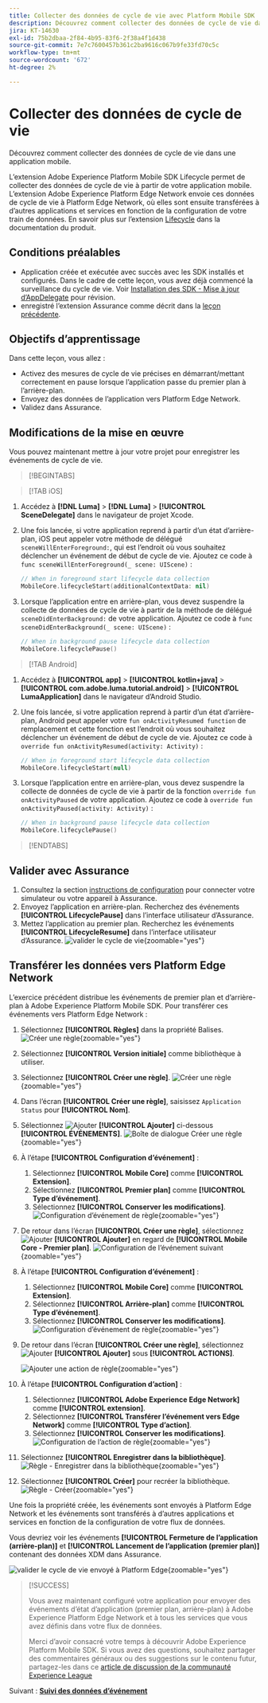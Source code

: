 ```yaml
---
title: Collecter des données de cycle de vie avec Platform Mobile SDK
description: Découvrez comment collecter des données de cycle de vie dans une application mobile.
jira: KT-14630
exl-id: 75b2dbaa-2f84-4b95-83f6-2f38a4f1d438
source-git-commit: 7e7c7600457b361c2ba9616c067b9fe33fd70c5c
workflow-type: tm+mt
source-wordcount: '672'
ht-degree: 2%

---
```


# Collecter des données de cycle de vie

Découvrez comment collecter des données de cycle de vie dans une application mobile.

L’extension Adobe Experience Platform Mobile SDK Lifecycle permet de collecter des données de cycle de vie à partir de votre application mobile. L’extension Adobe Experience Platform Edge Network envoie ces données de cycle de vie à Platform Edge Network, où elles sont ensuite transférées à d’autres applications et services en fonction de la configuration de votre train de données. En savoir plus sur l’extension [Lifecycle](https://developer.adobe.com/client-sdks/documentation/lifecycle-for-edge-network/) dans la documentation du produit.


## Conditions préalables

* Application créée et exécutée avec succès avec les SDK installés et configurés. Dans le cadre de cette leçon, vous avez déjà commencé la surveillance du cycle de vie. Voir [Installation des SDK - Mise à jour d’AppDelegate](install-sdks.md#update-appdelegate) pour révision.
* enregistré l’extension Assurance comme décrit dans la [leçon précédente](install-sdks.md).

## Objectifs d’apprentissage

Dans cette leçon, vous allez :

<!--
* Add lifecycle field group to the schema.
* -->
* Activez des mesures de cycle de vie précises en démarrant/mettant correctement en pause lorsque l’application passe du premier plan à l’arrière-plan.
* Envoyez des données de l’application vers Platform Edge Network.
* Validez dans Assurance.

<!--
## Add lifecycle field group to schema

The Consumer Experience Event field group you added in the [previous lesson](create-schema.md) already contains the lifecycle fields, so you can skip this step. If you don't use Consumer Experience Event field group in your own app, you can add the lifecycle fields by doing the following:

1. Navigate to the schema interface as described in the [previous lesson](create-schema.md).
1. Open the **Luma Mobile App Event Schema** schema and select **[!UICONTROL Add]** next to Field groups.
    ![select add](assets/lifecycle-add.png){zoomable="yes"}
1. In the search bar, enter "lifecycle".
1. Select the checkbox next to **[!UICONTROL AEP Mobile Lifecycle Details]**.
1. Select **[!UICONTROL Add field groups]**.
    ![add field group](assets/lifecycle-lifecycle-field-group.png){zoomable="yes"}
1. Select **[!UICONTROL Save]**.
    ![save](assets/lifecycle-lifecycle-save.png){zoomable="yes"}
-->

## Modifications de la mise en œuvre

Vous pouvez maintenant mettre à jour votre projet pour enregistrer les événements de cycle de vie.

>[!BEGINTABS]

>[!TAB iOS]

1. Accédez à **[!DNL Luma]** > **[!DNL Luma]** > **[!UICONTROL SceneDelegate]** dans le navigateur de projet Xcode.

1. Une fois lancée, si votre application reprend à partir d’un état d’arrière-plan, iOS peut appeler votre méthode de délégué `sceneWillEnterForeground:`, qui est l’endroit où vous souhaitez déclencher un événement de début de cycle de vie. Ajoutez ce code à `func sceneWillEnterForeground(_ scene: UIScene)` :

   ```swift
   // When in foreground start lifecycle data collection
   MobileCore.lifecycleStart(additionalContextData: nil)
   ```

1. Lorsque l’application entre en arrière-plan, vous devez suspendre la collecte de données de cycle de vie à partir de la méthode de délégué `sceneDidEnterBackground:` de votre application. Ajoutez ce code à `func sceneDidEnterBackground(_ scene: UIScene)` :

   ```swift
   // When in background pause lifecycle data collection
   MobileCore.lifecyclePause()
   ```

>[!TAB Android]

1. Accédez à **[!UICONTROL app]** > **[!UICONTROL kotlin+java]** > **[!UICONTROL com.adobe.luma.tutorial.android]** > **[!UICONTROL LumaApplication]** dans le navigateur d’Android Studio.

1. Une fois lancée, si votre application reprend à partir d’un état d’arrière-plan, Android peut appeler votre `fun onActivityResumed function` de remplacement et cette fonction est l’endroit où vous souhaitez déclencher un événement de début de cycle de vie. Ajoutez ce code à `override fun onActivityResumed(activity: Activity)` :

   ```kotlin
   // When in foreground start lifecycle data collection
   MobileCore.lifecycleStart(null)
   ```

1. Lorsque l’application entre en arrière-plan, vous devez suspendre la collecte de données de cycle de vie à partir de la fonction `override fun onActivityPaused` de votre application. Ajoutez ce code à `override fun onActivityPaused(activity: Activity)` :

   ```kotlin
   // When in background pause lifecycle data collection
   MobileCore.lifecyclePause()
   ```

>[!ENDTABS]


## Valider avec Assurance

1. Consultez la section [instructions de configuration](assurance.md#connecting-to-a-session) pour connecter votre simulateur ou votre appareil à Assurance.
1. Envoyez l’application en arrière-plan. Recherchez des événements **[!UICONTROL LifecyclePause]** dans l’interface utilisateur d’Assurance.
1. Mettez l’application au premier plan. Recherchez les événements **[!UICONTROL LifecycleResume]** dans l’interface utilisateur d’Assurance.
   ![valider le cycle de vie](assets/lifecycle-lifecycle-assurance.png){zoomable="yes"}


## Transférer les données vers Platform Edge Network

L’exercice précédent distribue les événements de premier plan et d’arrière-plan à Adobe Experience Platform Mobile SDK. Pour transférer ces événements vers Platform Edge Network :

1. Sélectionnez **[!UICONTROL Règles]** dans la propriété Balises.
   ![Créer une règle](assets/rule-create.png){zoomable="yes"}
1. Sélectionnez **[!UICONTROL Version initiale]** comme bibliothèque à utiliser.
1. Sélectionnez **[!UICONTROL Créer une règle]**.
   ![Créer une règle](assets/rules-create-new.png){zoomable="yes"}
1. Dans l’écran **[!UICONTROL Créer une règle]**, saisissez `Application Status` pour **[!UICONTROL Nom]**.
1. Sélectionnez ![Ajouter](https://spectrum.adobe.com/static/icons/workflow_18/Smock_AddCircle_18_N.svg) **[!UICONTROL Ajouter]** ci-dessous **[!UICONTROL ÉVÉNEMENTS]**.
   ![ Boîte de dialogue Créer une règle ](assets/rule-create-name.png){zoomable="yes"}
1. À l’étape **[!UICONTROL Configuration d’événement]** :
   1. Sélectionnez **[!UICONTROL Mobile Core]** comme **[!UICONTROL Extension]**.
   1. Sélectionnez **[!UICONTROL Premier plan]** comme **[!UICONTROL Type d’événement]**.
   1. Sélectionnez **[!UICONTROL Conserver les modifications]**.
      ![Configuration d’événement de règle](assets/rule-event-configuration.png){zoomable="yes"}
1. De retour dans l’écran **[!UICONTROL Créer une règle]**, sélectionnez ![Ajouter](https://spectrum.adobe.com/static/icons/workflow_18/Smock_AddCircle_18_N.svg) **[!UICONTROL Ajouter]** en regard de **[!UICONTROL Mobile Core - Premier plan]**.
   ![Configuration de l’événement suivant](assets/rule-event-configuration-next.png){zoomable="yes"}
1. À l’étape **[!UICONTROL Configuration d’événement]** :
   1. Sélectionnez **[!UICONTROL Mobile Core]** comme **[!UICONTROL Extension]**.
   1. Sélectionnez **[!UICONTROL Arrière-plan]** comme **[!UICONTROL Type d’événement]**.
   1. Sélectionnez **[!UICONTROL Conserver les modifications]**.
      ![Configuration d’événement de règle](assets/rule-event-configuration-background.png){zoomable="yes"}
1. De retour dans l’écran **[!UICONTROL Créer une règle]**, sélectionnez ![Ajouter](https://spectrum.adobe.com/static/icons/workflow_18/Smock_AddCircle_18_N.svg) **[!UICONTROL Ajouter]** sous **[!UICONTROL ACTIONS]**.

   ![Ajouter une action de règle](assets/rule-action-button.png){zoomable="yes"}

1. À l’étape **[!UICONTROL Configuration d’action]** :
   1. Sélectionnez **[!UICONTROL Adobe Experience Edge Network]** comme **[!UICONTROL extension]**.
   1. Sélectionnez **[!UICONTROL Transférer l’événement vers Edge Network]** comme **[!UICONTROL Type d’action]**.
   1. Sélectionnez **[!UICONTROL Conserver les modifications]**.
      ![Configuration de l’action de règle](assets/rule-action-configuration.png){zoomable="yes"}
1. Sélectionnez **[!UICONTROL Enregistrer dans la bibliothèque]**.
   ![Règle - Enregistrer dans la bibliothèque ](assets/rule-save-to-library.png){zoomable="yes"}
1. Sélectionnez **[!UICONTROL Créer]** pour recréer la bibliothèque.
   ![Règle - Créer](assets/rule-build.png){zoomable="yes"}

Une fois la propriété créée, les événements sont envoyés à Platform Edge Network et les événements sont transférés à d’autres applications et services en fonction de la configuration de votre flux de données.

Vous devriez voir les événements **[!UICONTROL Fermeture de l’application (arrière-plan)]** et **[!UICONTROL Lancement de l’application (premier plan)]** contenant des données XDM dans Assurance.

![valider le cycle de vie envoyé à Platform Edge](assets/lifecycle-edge-assurance.png){zoomable="yes"}

>[!SUCCESS]
>
>Vous avez maintenant configuré votre application pour envoyer des événements d’état d’application (premier plan, arrière-plan) à Adobe Experience Platform Edge Network et à tous les services que vous avez définis dans votre flux de données.
>
> Merci d’avoir consacré votre temps à découvrir Adobe Experience Platform Mobile SDK. Si vous avez des questions, souhaitez partager des commentaires généraux ou des suggestions sur le contenu futur, partagez-les dans ce [article de discussion de la communauté Experience League](https://experienceleaguecommunities.adobe.com/t5/adobe-experience-platform-data/tutorial-discussion-implement-adobe-experience-cloud-in-mobile/td-p/443796)

Suivant : **[Suivi des données d’événement](events.md)**
